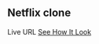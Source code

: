 ## Netflix clone 

Live URL
[See How It Look](https://prasenjeet-symon.github.io/netflix-home-page-clone/src/index.html)
